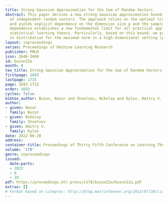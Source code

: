 ```yaml
---
title: Strong Gaussian Approximation for the Sum of Random Vectors
abstract: This paper derives a new strong Gaussian approximation bound for the sum
  of independent random vectors. The approach relies on the optimal transport theory
  and yields explicit dependence on the dimension size p and the sample size n. This
  dependence establishes a new fundamental limit for all practical applications of
  statistical learning theory. Particularly, based on this bound, we prove approximation
  in distribution for the maximum norm in a high-dimensional setting (p > n).
layout: inproceedings
series: Proceedings of Machine Learning Research
publisher: PMLR
issn: 2640-3498
id: buzun22a
month: 0
tex_title: Strong Gaussian Approximation for the Sum of Random Vectors
firstpage: 1693
lastpage: 1715
page: 1693-1715
order: 1693
cycles: false
bibtex_author: Buzun, Nazar and Shvetsov, Nikolay and Dylov, Dmitry V.
author:
- given: Nazar
  family: Buzun
- given: Nikolay
  family: Shvetsov
- given: Dmitry V.
  family: Dylov
date: 2022-06-28
address:
container-title: Proceedings of Thirty Fifth Conference on Learning Theory
volume: '178'
genre: inproceedings
issued:
  date-parts:
  - 2022
  - 6
  - 28
pdf: https://proceedings.mlr.press/v178/buzun22a/buzun22a.pdf
extras: []
# Format based on citeproc: http://blog.martinfenner.org/2013/07/30/citeproc-yaml-for-bibliographies/
---
```

